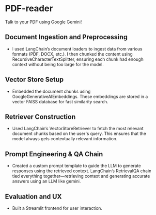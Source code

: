 # PDF-reader
Talk to your PDF using Google Gemini!

## Document Ingestion and Preprocessing
- I used LangChain’s document loaders to ingest data from various formats (PDF, DOCX, etc.). I then chunked the content using
  RecursiveCharacterTextSplitter, ensuring each chunk had enough context without being too large for the model.

## Vector Store Setup
- Embedded the document chunks using GoogleGenerativeAIEmbeddings. These embeddings are stored in a vector FAISS database for fast similarity search.

## Retriever Construction
- Used LangChain’s VectorStoreRetriever to fetch the most relevant document chunks based on the user's query. This ensures that the model always gets contextually relevant information.

## Prompt Engineering & QA Chain
- Created a custom prompt template to guide the LLM to generate responses using the retrieved context. LangChain’s RetrievalQA chain tied everything together—retrieving context and generating accurate answers using an LLM like gemini.

## Evaluation and UX
- Built a Streamlit frontend for user interaction.
